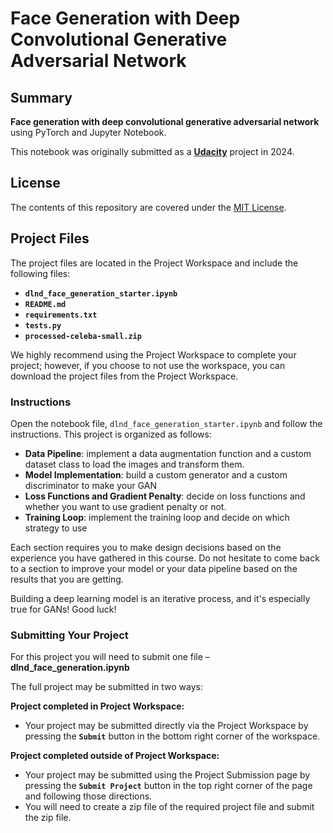 # Face Generation with Deep Convolutional Generative Adversarial Network

## Summary

**Face generation with deep convolutional generative adversarial network** using PyTorch and Jupyter Notebook.

This notebook was originally submitted as a [**Udacity**](https://www.udacity.com/) project in 2024.

## License

The contents of this repository are covered under the [MIT License](LICENSE).

## Project Files

The project files are located in the Project Workspace and include the following files:

* **`dlnd_face_generation_starter.ipynb`**
* **`README.md`**
* **`requirements.txt`**
* **`tests.py`**
* **`processed-celeba-small.zip`**

We highly recommend using the Project Workspace to complete your project; however, if you choose to not use the workspace, you can download the project files from the Project Workspace.

### Instructions

Open the notebook file, `dlnd_face_generation_starter.ipynb` and follow the instructions. This project is organized as follows:

* **Data Pipeline**: implement a data augmentation function and a custom dataset class to load the images and transform them.
* **Model Implementation**: build a custom generator and a custom discriminator to make your GAN
* **Loss Functions and Gradient Penalty**: decide on loss functions and whether you want to use gradient penalty or not.
* **Training Loop**: implement the training loop and decide on which strategy to use 

Each section requires you to make design decisions based on the experience you have gathered in this course.  Do not hesitate to come back to a section to improve your model or your data pipeline based on the results that you are getting. 

Building a deep learning model is an iterative process, and it's especially true for GANs! Good luck!

### Submitting Your Project

For this project you will need to submit one file – **dlnd_face_generation.ipynb**


The full project may be submitted in two ways:

**Project completed in Project Workspace:**

* Your project may be submitted directly via the Project Workspace by pressing the **`Submit`** button in the bottom right corner of the workspace. 

**Project completed outside of Project Workspace:**

* Your project may be submitted using the Project Submission page by pressing the **`Submit Project`** button in the top right corner of the page and following those directions.
* You will need to create a zip file of the required project file and submit the zip file.
